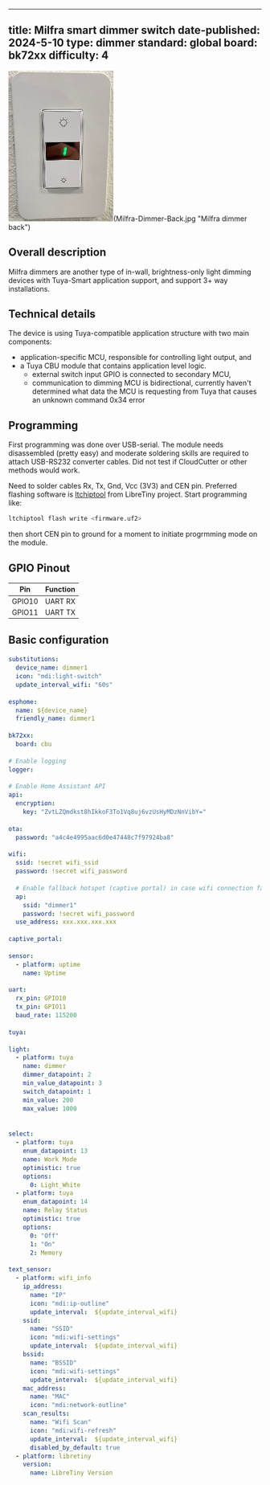 
---
title: Milfra smart dimmer switch
date-published: 2024-5-10
type: dimmer
standard: global
board: bk72xx
difficulty: 4
---

![Milfra smart dimmer switch](Milfra-Dimmer-Front.jpg "Milfra dimmer front")(Milfra-Dimmer-Back.jpg "Milfra dimmer back")

## Overall description

Milfra dimmers are another type of in-wall, brightness-only light dimming devices with Tuya-Smart application support,
and support 3+ way installations.

## Technical details

The device is using Tuya-compatible application structure with two main components:

- application-specific MCU, responsible for controlling light output, and
- a Tuya CBU module that contains application level logic.
  - external switch input GPIO is connected to secondary MCU,
  - communication to dimming MCU is bidirectional, currently haven't determined what data the MCU is requesting from Tuya that causes an
    unknown command 0x34 error

## Programming

First programming was done over USB-serial. The module needs disassembled (pretty easy) and moderate soldering
skills are required to attach USB-RS232 converter cables.  Did not test if CloudCutter or other methods would work.

Need to solder cables Rx, Tx, Gnd, Vcc (3V3) and CEN pin.
Preferred flashing software is [ltchiptool](https://github.com/libretiny-eu/ltchiptool) from LibreTiny project. Start programming like:

```bash
ltchiptool flash write <firmware.uf2>
```

then short CEN pin to ground for a moment to initiate progrmming mode on the module.

## GPIO Pinout

| Pin    | Function                   |
|--------|----------------------------|
| GPIO10 | UART RX                    |
| GPIO11 | UART TX                    |

## Basic configuration

```yaml
substitutions:
  device_name: dimmer1
  icon: "mdi:light-switch"
  update_interval_wifi: "60s"

esphome:
  name: ${device_name}
  friendly_name: dimmer1

bk72xx:
  board: cbu

# Enable logging
logger:

# Enable Home Assistant API
api:
  encryption:
    key: "ZvtLZQmdkst8hIkkoF3To1Vq8uj6vzUsHyMDzNnVibY="

ota:
  password: "a4c4e4995aac6d0e47448c7f97924ba8"

wifi:
  ssid: !secret wifi_ssid
  password: !secret wifi_password

  # Enable fallback hotspot (captive portal) in case wifi connection fails
  ap:
    ssid: "dimmer1"
    password: !secret wifi_password
  use_address: xxx.xxx.xxx.xxx

captive_portal:

sensor:
  - platform: uptime
    name: Uptime

uart:
  rx_pin: GPIO10
  tx_pin: GPIO11
  baud_rate: 115200

tuya:

light:
  - platform: tuya
    name: dimmer
    dimmer_datapoint: 2
    min_value_datapoint: 3
    switch_datapoint: 1
    min_value: 200
    max_value: 1000


select:
  - platform: tuya
    enum_datapoint: 13
    name: Work Mode
    optimistic: true
    options:
      0: Light_White
  - platform: tuya
    enum_datapoint: 14
    name: Relay Status
    optimistic: true
    options:
      0: "Off"
      1: "On"
      2: Memory

text_sensor:
  - platform: wifi_info
    ip_address:
      name: "IP"
      icon: "mdi:ip-outline"
      update_interval:  ${update_interval_wifi}
    ssid:
      name: "SSID"
      icon: "mdi:wifi-settings"
      update_interval:  ${update_interval_wifi}
    bssid:
      name: "BSSID"
      icon: "mdi:wifi-settings"
      update_interval:  ${update_interval_wifi}
    mac_address:
      name: "MAC"
      icon: "mdi:network-outline"
    scan_results:
      name: "Wifi Scan"
      icon: "mdi:wifi-refresh"
      update_interval:  ${update_interval_wifi}
      disabled_by_default: true
  - platform: libretiny
    version:
      name: LibreTiny Version
    
```
